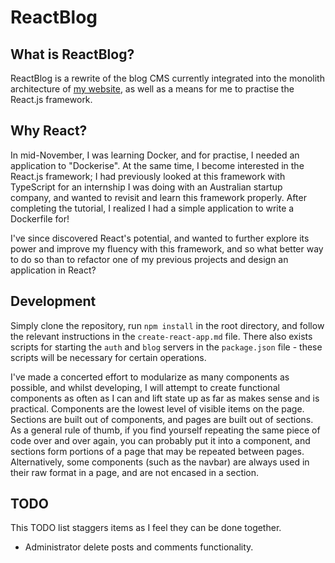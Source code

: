 # ReactBlog

## What is ReactBlog?

ReactBlog is a rewrite of the blog CMS currently integrated into the monolith architecture of [my website](https://forsakenidol.com), as well as a means for me to practise the React.js framework.

## Why React?

In mid-November, I was learning Docker, and for practise, I needed an application to "Dockerise". At the same time, I become interested in the React.js framework; I had previously looked at this framework with TypeScript for an internship I was doing with an Australian startup company, and wanted to revisit and learn this framework properly. After completing the tutorial, I realized I had a simple application to write a Dockerfile for!

I've since discovered React's potential, and wanted to further explore its power and improve my fluency with this framework, and so what better way to do so than to refactor one of my previous projects and design an application in React?

## Development

Simply clone the repository, run `npm install` in the root directory, and follow the relevant instructions in the `create-react-app.md` file. There also exists scripts for starting the `auth` and `blog` servers in the `package.json` file - these scripts will be necessary for certain operations.

I've made a concerted effort to modularize as many components as possible, and whilst developing, I will attempt to create functional components as often as I can and lift state up as far as makes sense and is practical. Components are the lowest level of visible items on the page. Sections are built out of components, and pages are built out of sections. As a general rule of thumb, if you find yourself repeating the same piece of code over and over again, you can probably put it into a component, and sections form portions of a page that may be repeated between pages. Alternatively, some components (such as the navbar) are always used in their raw format in a page, and are not encased in a section.

## TODO

This TODO list staggers items as I feel they can be done together.

- Administrator delete posts and comments functionality.